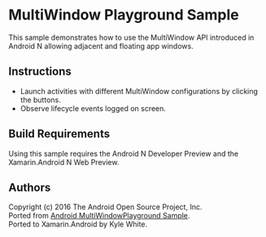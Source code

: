 MultiWindow Playground Sample
===========================

This sample demonstrates how to use the MultiWindow API introduced in Android N allowing adjacent and floating app windows.

Instructions
------------

* Launch activities with different MultiWindow configurations by clicking the buttons.
* Observe lifecycle events logged on screen.


Build Requirements
------------------
Using this sample requires the Android N Developer Preview and the Xamarin.Android N Web Preview.


Authors
-------
Copyright (c) 2016 The Android Open Source Project, Inc.  
Ported from [Android MultiWindowPlayground Sample](https://github.com/googlesamples/android-MultiWindowPlayground).  
Ported to Xamarin.Android by Kyle White.